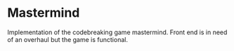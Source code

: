 # Mastermind
Implementation of the codebreaking game mastermind. Front end is in need of an overhaul but the game is functional. 
